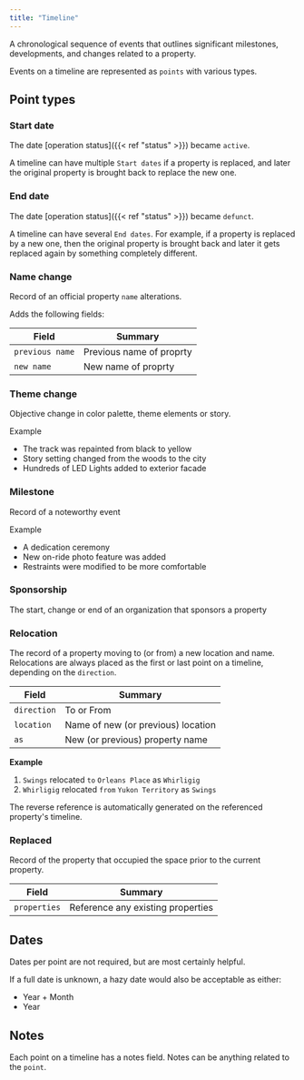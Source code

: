 ```yaml
---
title: "Timeline"
---
```


A chronological sequence of events that outlines significant milestones, developments, and changes related to a property. 

Events on a timeline are represented as `points` with various types.

## Point types

### Start date
The date [operation status]({{< ref "status" >}}) became `active`.

A timeline can have multiple `Start dates` if a property is replaced, and later the original property is brought back to replace the new one.

### End date

The date [operation status]({{< ref "status" >}}) became `defunct`.

A timeline can have several `End dates`. For example, if a property is replaced by a new one, then the original property is brought back and later it gets replaced again by something completely different.

### Name change

Record of an official property `name` alterations.

Adds the following fields:

| Field            | Summary                     		   |
| ---------------  | ------------------------------------- |
| `previous name`  | Previous name of proprty       	   |
| `new name`  	   | New name of proprty   				   |


### Theme change

Objective change in color palette, theme elements or story.

Example
* The track was repainted from black to yellow
* Story setting changed from the woods to the city
* Hundreds of LED Lights added to exterior facade

### Milestone

Record of a noteworthy event

Example
* A dedication ceremony
* New on-ride photo feature was added
* Restraints were modified to be more comfortable

### Sponsorship

The start, change or end of an organization that sponsors a property

### Relocation

The record of a property moving to (or from) a new location and name. Relocations are always placed as the first or last point on a timeline, depending on the `direction`.

| Field         | Summary                     		    |
| ------------- | ------------------------------------- |
| `direction`   | To or From          			        |
| `location`  	| Name of new (or previous) location    |
| `as`  		| New (or previous) property name 	    |

**Example**

1. `Swings` relocated `to` `Orleans Place` as `Whirligig`
2. `Whirligig` relocated `from` `Yukon Territory` as `Swings`

The reverse reference is automatically generated on the referenced property's timeline.

### Replaced

Record of the property that occupied the space prior to the current property.

| Field         | Summary                     		    |
| ------------- | ------------------------------------- |
| `properties`   | Reference any existing properties    |



## Dates

Dates per point are not required, but are most certainly helpful. 

If a full date is unknown, a hazy date would also be acceptable as either:

* Year + Month
* Year

## Notes

Each point on a timeline has a notes field. Notes can be anything related to the `point`.
